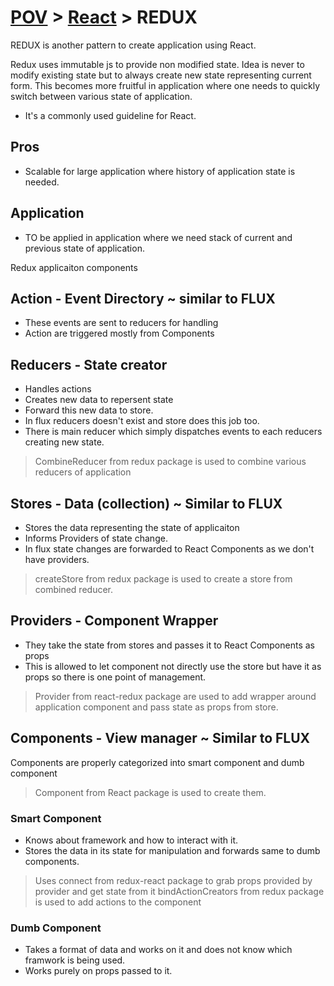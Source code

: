 # <a href='./../readme.md'>POV</a> > <a href='./readme.md'>React</a> > REDUX

REDUX is another pattern to create application using React. 

Redux uses immutable js to provide non modified state. Idea is never to modify existing state but to always create new state representing current form. This becomes more fruitful in application where one needs to quickly switch between various state of application.

* It's a commonly used guideline for React.

## Pros

* Scalable for large application where history of application state is needed.

## Application

* TO be applied in application where we need stack of current and previous state of application.

Redux applicaiton components

## Action - Event Directory ~ similar to FLUX

- These events are sent to reducers for handling
- Action are triggered mostly from Components

## Reducers - State creator 

- Handles actions
- Creates new data to repersent state
- Forward this new data to store.
- In flux reducers doesn't exist and store does this job too.
- There is main reducer which simply dispatches events to each reducers creating new state.

> CombineReducer from redux package is used to combine various reducers of application

## Stores - Data (collection) ~ Similar to FLUX

- Stores the data representing the state of applicaiton
- Informs Providers of state change.
- In flux state changes are forwarded to React Components as we don't have providers.

> createStore from redux package is used to create a store from combined reducer.

## Providers - Component Wrapper

- They take the state from stores and passes it to React Components as props
- This is allowed to let component not directly use the store but have it as props so there is one point of management.

> Provider from react-redux package are used to add wrapper around application component and pass state as props from store.

## Components - View manager ~ Similar to FLUX

Components are properly categorized into smart component and dumb component

> Component from React package is used to create them.

### Smart Component

- Knows about framework and how to interact with it.
- Stores the data in its state for manipulation and forwards same to dumb components.

> Uses connect from redux-react package to grab props provided by provider and get state from it
> bindActionCreators from redux package is used to add actions to the component

### Dumb Component

- Takes a format of data and works on it and does not know which framwork is being used.
- Works purely on props passed to it.
